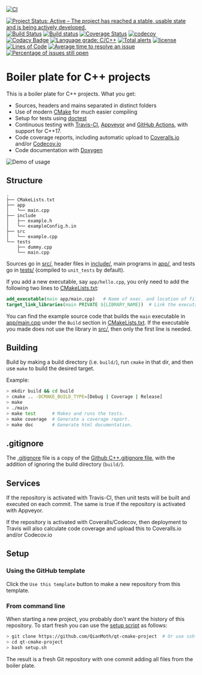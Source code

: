 [![CI](https://github.com/QianMoth/qt-cmake-project/actions/workflows/ci.yml/badge.svg)](https://github.com/QianMoth/qt-cmake-project/actions/workflows/ci.yml)

[![Project Status: Active – The project has reached a stable, usable state and is being actively developed.](http://www.repostatus.org/badges/latest/active.svg)](http://www.repostatus.org/#active)
[![Build Status](https://travis-ci.org/QianMoth/qt-cmake-project.svg?branch=master)](https://travis-ci.org/QianMoth/qt-cmake-project)
[![Build status](https://ci.appveyor.com/api/projects/status/g9bh9kjl6ocvsvse/branch/master?svg=true)](https://ci.appveyor.com/project/QianMoth/qt-cmake-project/branch/master)
[![Coverage Status](https://coveralls.io/repos/github/QianMoth/qt-cmake-project/badge.svg?branch=master)](https://coveralls.io/github/QianMoth/qt-cmake-project?branch=master)
[![codecov](https://codecov.io/gh/QianMoth/qt-cmake-project/branch/master/graph/badge.svg)](https://codecov.io/gh/QianMoth/qt-cmake-project)
[![Codacy Badge](https://api.codacy.com/project/badge/Grade/eb004322b0d146239a57eb242078e179)](https://www.codacy.com/app/QianMoth/qt-cmake-project?utm_source=github.com&utm_medium=referral&utm_content=QianMoth/qt-cmake-project&utm_campaign=Badge_Grade)
[![Language grade: C/C++](https://img.shields.io/lgtm/grade/cpp/g/QianMoth/qt-cmake-project.svg?logo=lgtm&logoWidth=18)](https://lgtm.com/projects/g/QianMoth/qt-cmake-project/context:cpp)
[![Total alerts](https://img.shields.io/lgtm/alerts/g/QianMoth/qt-cmake-project.svg?logo=lgtm&logoWidth=18)](https://lgtm.com/projects/g/QianMoth/qt-cmake-project/alerts/)
[![license](https://img.shields.io/badge/license-Unlicense-blue.svg)](https://github.com/QianMoth/qt-cmake-project/blob/master/LICENSE)
[![Lines of Code](https://tokei.rs/b1/github/QianMoth/qt-cmake-project)](https://github.com/Aaronepower/tokei)
[![Average time to resolve an issue](http://isitmaintained.com/badge/resolution/QianMoth/qt-cmake-project.svg)](http://isitmaintained.com/project/QianMoth/qt-cmake-project "Average time to resolve an issue")
[![Percentage of issues still open](http://isitmaintained.com/badge/open/QianMoth/qt-cmake-project.svg)](http://isitmaintained.com/project/QianMoth/qt-cmake-project "Percentage of issues still open")

# Boiler plate for C++ projects

This is a boiler plate for C++ projects. What you get:

- Sources, headers and mains separated in distinct folders
- Use of modern [CMake](https://cmake.org/) for much easier compiling
- Setup for tests using [doctest](https://github.com/onqtam/doctest)
- Continuous testing with [Travis-CI](https://travis-ci.org/), [Appveyor](https://www.appveyor.com) and [GitHub Actions](https://github.com/features/actions), with support for C++17.
- Code coverage reports, including automatic upload to [Coveralls.io](https://coveralls.io/) and/or [Codecov.io](https://codecov.io)
- Code documentation with [Doxygen](http://www.stack.nl/~dimitri/doxygen/)

![Demo of usage](https://i.imgur.com/foymVfy.gif)

## Structure

```text
.
├── CMakeLists.txt
├── app
│   └── main.cpp
├── include
│   ├── example.h
│   └── exampleConfig.h.in
├── src
│   └── example.cpp
└── tests
    ├── dummy.cpp
    └── main.cpp
```

Sources go in [src/](src/), header files in [include/](include/), main programs in [app/](app), and
tests go in [tests/](tests/) (compiled to `unit_tests` by default).

If you add a new executable, say `app/hello.cpp`, you only need to add the following two lines to [CMakeLists.txt](CMakeLists.txt):

```cmake
add_executable(main app/main.cpp)   # Name of exec. and location of file.
target_link_libraries(main PRIVATE ${LIBRARY_NAME})  # Link the executable to lib built from src/*.cpp (if it uses it).
```

You can find the example source code that builds the `main` executable in [app/main.cpp](app/main.cpp) under the `Build` section in [CMakeLists.txt](CMakeLists.txt).
If the executable you made does not use the library in [src/](src), then only the first line is needed.

## Building

Build by making a build directory (i.e. `build/`), run `cmake` in that dir, and then use `make` to build the desired target.

Example:

```bash
> mkdir build && cd build
> cmake .. -DCMAKE_BUILD_TYPE=[Debug | Coverage | Release]
> make
> ./main
> make test      # Makes and runs the tests.
> make coverage  # Generate a coverage report.
> make doc       # Generate html documentation.
```

## .gitignore

The [.gitignore](.gitignore) file is a copy of the [Github C++.gitignore file](https://github.com/github/gitignore/blob/master/C%2B%2B.gitignore),
with the addition of ignoring the build directory (`build/`).

## Services

If the repository is activated with Travis-CI, then unit tests will be built and executed on each commit.
The same is true if the repository is activated with Appveyor.

If the repository is activated with Coveralls/Codecov, then deployment to Travis will also calculate code coverage and
upload this to Coveralls.io and/or Codecov.io

## Setup

### Using the GitHub template

Click the `Use this template` button to make a new repository from this template.

### From command line

When starting a new project, you probably don't want the history of this repository. To start fresh you can use
the [setup script](setup.sh) as follows:

```bash
> git clone https://github.com/QianMoth/qt-cmake-project  # Or use ssh-link if you like.
> cd qt-cmake-project
> bash setup.sh
```

The result is a fresh Git repository with one commit adding all files from the boiler plate.
